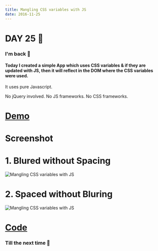 ```yaml
---
title: Mangling CSS variables with JS
date: 2016-11-25
---
```


# DAY 25 👾 

### I'm back 💙

#### Today I created a simple App which uses CSS variables & if they are updated with JS, then it will reflect in the DOM where the CSS variables were used.

It uses pure Javascript. 

No jQuery involved. No JS frameworks. No CSS frameworks.

# [Demo](https://deadcoder0904.github.io/mangling-css-with-js/)

# Screenshot

# 1. Blured without Spacing

![Mangling CSS variables with JS](http://imgur.com/9ykPP3y.png)

# 2. Spaced without Bluring

![Mangling CSS variables with JS](http://imgur.com/vJX1cyS.png)

# [Code](https://github.com/deadcoder0904/mangling-css-with-js/)

### Till the next time 👻 
